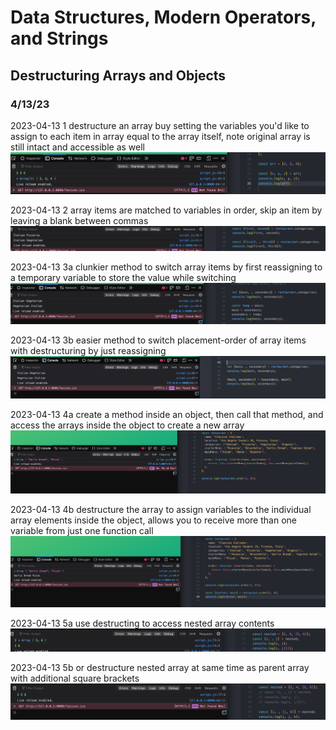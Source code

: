 # Data Structures, Modern Operators, and Strings

## Destructuring Arrays and Objects

### 4/13/23
2023-04-13 1 destructure an array buy setting the variables you'd like to assign to each item in array equal to the array itself, note original array is still intact and accessible as well
![alt](images/09-data-structures/0901-destructuring/2023-04-13-1.png)

2023-04-13 2 array items are matched to variables in order, skip an item by leaving a blank between commas
![alt](images/09-data-structures/0901-destructuring/2023-04-13-2.png)

2023-04-13 3a clunkier method to switch array items by first reassigning to a temporary variable to store the value while switching
![alt](images/09-data-structures/0901-destructuring/2023-04-13-3a.png)

2023-04-13 3b easier method to switch placement-order of array items with destructuring by just reassigning
![alt](images/09-data-structures/0901-destructuring/2023-04-13-3b.png)

2023-04-13 4a create a method inside an object, then call that method, and access the arrays inside the object to create a new array
![alt](images/09-data-structures/0901-destructuring/2023-04-13-4a.png)

2023-04-13 4b destructure the array to assign variables to the individual array elements inside the object, allows you to receive more than one variable from just one function call
![alt](images/09-data-structures/0901-destructuring/2023-04-13-4b.png)

2023-04-13 5a use destructing to access nested array contents
![alt](images/09-data-structures/0901-destructuring/2023-04-13-5a.png)

2023-04-13 5b or destructure nested array at same time as parent array with additional square brackets
![alt](images/09-data-structures/0901-destructuring/2023-04-13-5b.png)
